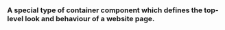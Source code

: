 ### A special type of container component which defines the top-level look and behaviour of a website page.
